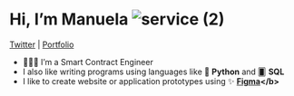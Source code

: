 # Hi, I’m Manuela ![service (2)](https://user-images.githubusercontent.com/97229784/206876744-5990eb06-0f06-4e73-a955-c304235d858f.png)



[Twitter](https://twitter.com/ManuelaCuci "Twitter") | [Portfolio ](https://manuelacuci.podia.com/ "Portfolio") 

- 👩🏻‍💻 I’m a Smart Contract Engineer 
- I also like writing programs using languages like 🐍 <b>Python</b> and 🂠 <b>SQL</b>
- I like to create website or application prototypes using ✨ <b>[Figma](https://www.figma.com"Figma")</b>

